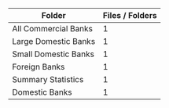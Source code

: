 | Folder               |   Files / Folders |
|----------------------|-------------------|
| All Commercial Banks |                 1 |
| Large Domestic Banks |                 1 |
| Small Domestic Banks |                 1 |
| Foreign Banks        |                 1 |
| Summary Statistics   |                 1 |
| Domestic Banks       |                 1 |